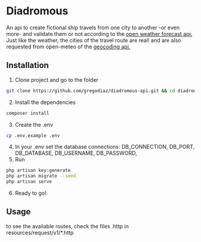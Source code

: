 # Diadromous
An api to create fictional ship travels from one city to another -or even more- and validate them or not according to the [open weather forecast api.](https://open-meteo.com/en)
Just like the weather, the cities of the travel route are real! and are also requested from open-meteo of the [geocoding api.](https://open-meteo.com/en/docs/geocoding-api#geocoding_form)


## Installation
1. Clone project and go to the folder
```bash
git clone https://github.com/gregodiaz/diadromous-api.git && cd diadromous-api
```
2. Install the dependencies 
```bash
composer install
```
3. Create the .env
```bash
cp .env.example .env
```
4. In your .env set the database connections:
DB_CONNECTION, DB_PORT, DB_DATABASE, DB_USERNAME, DB_PASSWORD, 
5. Run
```bash
php artisan key:generate
php artisan migrate --seed
php artisan serve
```
6. Ready to go!


## Usage
to see the available routes, check the files .http in resources/request/v1/*.http
